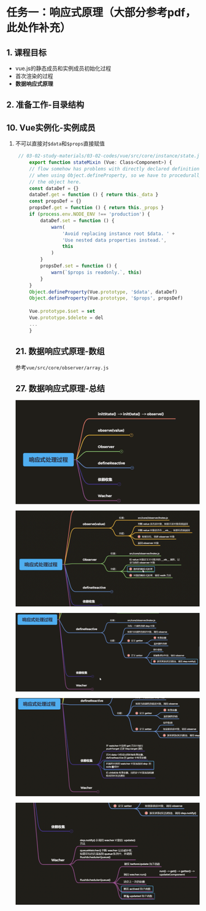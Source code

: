 # 任务一：响应式原理（大部分参考pdf，此处作补充）
## 1. 课程目标
- vue.js的静态成员和实例成员初始化过程
- 首次渲染的过程
- **数据响应式原理**

## 2. 准备工作-目录结构

## 10. Vue实例化-实例成员
1. 不可以直接对`$data`和`$props`直接赋值
   ```js
   	// 03-02-study-materials/03-02-codes/vue/src/core/instance/state.js 345行
		export function stateMixin (Vue: Class<Component>) {
		// flow somehow has problems with directly declared definition object
		// when using Object.defineProperty, so we have to procedurally build up
		// the object here.
		const dataDef = {}
		dataDef.get = function () { return this._data }
		const propsDef = {}
		propsDef.get = function () { return this._props }
		if (process.env.NODE_ENV !== 'production') {
			dataDef.set = function () {
				warn(
					'Avoid replacing instance root $data. ' +
					'Use nested data properties instead.',
					this
				)
			}
			propsDef.set = function () {
				warn(`$props is readonly.`, this)
			}
		}
		Object.defineProperty(Vue.prototype, '$data', dataDef)
		Object.defineProperty(Vue.prototype, '$props', propsDef)

		Vue.prototype.$set = set
		Vue.prototype.$delete = del
		...
		}
   ```

	 ## 21. 数据响应式原理-数组
	 参考`vue/src/core/observer/array.js`

	 ## 27. 数据响应式原理-总结
	 ![](数据响应式总结1.png)

	 ![](数据响应式总结3.png)

	 ![](数据响应式总结4.png)

	 ![](数据响应式总结5.png)
	 
	 ![](数据响应式总结6.png)